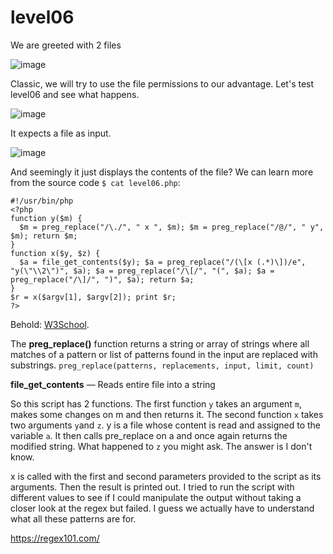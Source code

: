 # level06
We are greeted with 2 files

![image](https://github.com/user-attachments/assets/e705909d-7955-4dda-82f1-556b08d28e73)

Classic, we will try to use the file permissions to our advantage. Let's test level06 and see what happens.

![image](https://github.com/user-attachments/assets/6cce5522-b0d1-45d8-8b54-dfed3e628d6b)

It expects a file as input.

![image](https://github.com/user-attachments/assets/fcf9a06a-e847-479a-a539-a96af71835f9)

And seemingly it just displays the contents of the file? We can learn more from the source code `$ cat level06.php`:

```
#!/usr/bin/php
<?php
function y($m) {
  $m = preg_replace("/\./", " x ", $m); $m = preg_replace("/@/", " y", $m); return $m;
}
function x($y, $z) {
  $a = file_get_contents($y); $a = preg_replace("/(\[x (.*)\])/e", "y(\"\\2\")", $a); $a = preg_replace("/\[/", "(", $a); $a = 
preg_replace("/\]/", ")", $a); return $a;
}
$r = x($argv[1], $argv[2]); print $r;
?>
```
Behold: [W3School](https://www.w3schools.com/php/php_syntax.asp). 

The **preg_replace()** function returns a string or array of strings where all matches of a pattern or list of patterns found in the input are replaced with substrings. `preg_replace(patterns, replacements, input, limit, count)`

**file_get_contents** — Reads entire file into a string

So this script has 2 functions. The first function `y` takes an argument `m`, makes some changes on m and then returns it. The second function `x` takes two arguments `y`and `z`. y is a file whose content is read and assigned to the variable `a`. It then calls pre_replace on a and once again returns the modified string. What happened to `z` you might ask. The answer is I don't know. 

x is called with the first and second parameters provided to the script as its arguments. Then the result is printed out. I tried to run the script with different values to see if I could manipulate the output without taking a closer look at the regex but failed. I guess we actually have to understand what all these patterns are for.

https://regex101.com/
